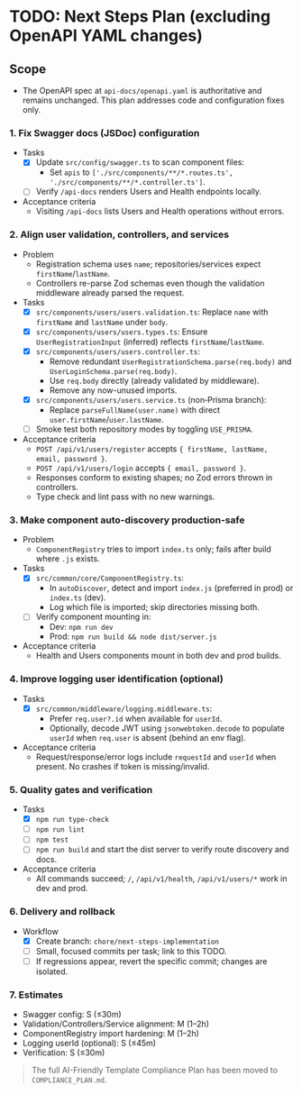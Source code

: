 # TODO: Next Steps Plan (excluding OpenAPI YAML changes)

## Scope

- The OpenAPI spec at `api-docs/openapi.yaml` is authoritative and remains unchanged. This plan addresses code and configuration fixes only.

### 1. Fix Swagger docs (JSDoc) configuration

- Tasks
  - [x] Update `src/config/swagger.ts` to scan component files:
    - Set `apis` to `['./src/components/**/*.routes.ts', './src/components/**/*.controller.ts']`.
  - [ ] Verify `/api-docs` renders Users and Health endpoints locally.
- Acceptance criteria
  - Visiting `/api-docs` lists Users and Health operations without errors.

### 2. Align user validation, controllers, and services

- Problem
  - Registration schema uses `name`; repositories/services expect `firstName`/`lastName`.
  - Controllers re-parse Zod schemas even though the validation middleware already parsed the request.
- Tasks
  - [x] `src/components/users/users.validation.ts`: Replace `name` with `firstName` and `lastName` under `body`.
  - [x] `src/components/users/users.types.ts`: Ensure `UserRegistrationInput` (inferred) reflects `firstName`/`lastName`.
  - [x] `src/components/users/users.controller.ts`:
    - Remove redundant `UserRegistrationSchema.parse(req.body)` and `UserLoginSchema.parse(req.body)`.
    - Use `req.body` directly (already validated by middleware).
    - Remove any now-unused imports.
  - [x] `src/components/users/users.service.ts` (non‑Prisma branch):
    - Replace `parseFullName(user.name)` with direct `user.firstName`/`user.lastName`.
  - [ ] Smoke test both repository modes by toggling `USE_PRISMA`.
- Acceptance criteria
  - `POST /api/v1/users/register` accepts `{ firstName, lastName, email, password }`.
  - `POST /api/v1/users/login` accepts `{ email, password }`.
  - Responses conform to existing shapes; no Zod errors thrown in controllers.
  - Type check and lint pass with no new warnings.

### 3. Make component auto-discovery production-safe

- Problem
  - `ComponentRegistry` tries to import `index.ts` only; fails after build where `.js` exists.
- Tasks
  - [x] `src/common/core/ComponentRegistry.ts`:
    - In `autoDiscover`, detect and import `index.js` (preferred in prod) or `index.ts` (dev).
    - Log which file is imported; skip directories missing both.
  - [ ] Verify component mounting in:
    - Dev: `npm run dev`
    - Prod: `npm run build && node dist/server.js`
- Acceptance criteria
  - Health and Users components mount in both dev and prod builds.

### 4. Improve logging user identification (optional)

- Tasks
  - [x] `src/common/middleware/logging.middleware.ts`:
    - Prefer `req.user?.id` when available for `userId`.
    - Optionally, decode JWT using `jsonwebtoken.decode` to populate `userId` when `req.user` is absent (behind an env flag).
- Acceptance criteria
  - Request/response/error logs include `requestId` and `userId` when present. No crashes if token is missing/invalid.

### 5. Quality gates and verification

- Tasks
  - [x] `npm run type-check`
  - [ ] `npm run lint`
  - [ ] `npm test`
  - [ ] `npm run build` and start the dist server to verify route discovery and docs.
- Acceptance criteria
  - All commands succeed; `/`, `/api/v1/health`, `/api/v1/users/*` work in dev and prod.

### 6. Delivery and rollback

- Workflow
  - [x] Create branch: `chore/next-steps-implementation`
  - [ ] Small, focused commits per task; link to this TODO.
  - [ ] If regressions appear, revert the specific commit; changes are isolated.

### 7. Estimates

- Swagger config: S (≤30m)
- Validation/Controllers/Service alignment: M (1–2h)
- ComponentRegistry import hardening: M (1–2h)
- Logging userId (optional): S (≤45m)
- Verification: S (≤30m)

> The full AI-Friendly Template Compliance Plan has been moved to `COMPLIANCE_PLAN.md`.
